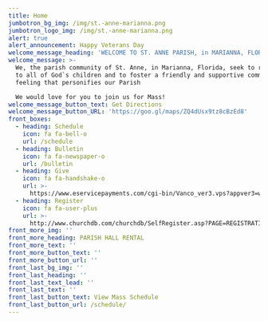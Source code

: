 ```yaml
---
title: Home
jumbotron_bg_img: /img/st.-anne-marianna.png
jumbotron_logo_img: /img/st.-anne-marianna.png
alert: true
alert_announcement: Happy Veterans Day
welcome_message_heading: 'WELCOME TO ST. ANNE PARISH, in MARIANNA, FLORIDA'
welcome_message: >-
  We, the parish community of St. Anne, in Marianna, Florida, seek to reach out
  to all of God`s children and to foster a friendly and supportive community
  feeling that personifies our Parish

  We would love for you to join us for Mass!
welcome_message_button_text: Get Directions
welcome_message_button_URL: 'https://goo.gl/maps/ZQ4dUsx9tz8cBzEd8'
front_boxes:
  - heading: Schedule
    icon: fa fa-bell-o
    url: /schedule
  - heading: Bulletin
    icon: fa fa-newspaper-o
    url: /bulletin
  - heading: Give
    icon: fa fa-handshake-o
    url: >-
      https://www.eservicepayments.com/cgi-bin/Vanco_ver3.vps?appver3=wWsk24ZWJSTZKsGd1RMKlg0BDvsSG3VIWQCPJNNxD8upkiY7JlDavDsozUE7KG0nFx2NSo8LdUKGuGuF396vbWH3TIA8XXMyXqcNUI53UrWXHubq5Z7ap5JVmPErc4ZeYHCKCZhESjGNQmZ5B-6dx0tDU89pDxCaZy75yKfIq4U=&ver=3
  - heading: Register
    icon: fa fa-user-plus
    url: >-
      http://www.churchdb.com/churchdb/SelfRegister.asp?PAGE=REGISTRATION_PAGE&iOrgzKey=77&ddlSite=582
front_more_img: ''
front_more_heading: PARISH HALL RENTAL
front_more_text: ''
front_more_button_text: ''
front_more_button_url: ''
front_last_bg_img: ''
front_last_heading: ''
front_last_text_lead: ''
front_last_text: ''
front_last_button_text: View Mass Schedule
front_last_button_url: /schedule/
---
```


